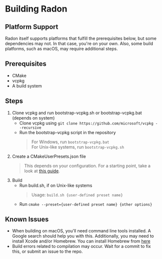 # Building Radon

## Platform Support

Radon itself supports platforms that fulfill the prerequisites below, but some dependencies may not.
In that case, you're on your own. Also, some build platforms, such as macOS, may require additional steps.

## Prerequisites

- CMake
- vcpkg
- A build system

## Steps

1. Clone vcpkg and run bootstrap-vcpkg.sh or bootstrap-vcpkg.bat (depends on system)
    - Clone vcpkg using `git clone https://github.com/microsoft/vcpkg --recursive`
    - Run the bootstrap-vcpkg script in the repository  
      > For Windows, run `bootstrap-vcpkg.bat`  
      > For Unix-like systems, run `bootstrap-vcpkg.sh`
2. Create a CMakeUserPresets.json file  
    > This depends on your configuration. For a starting point, take a look at [this guide](https://learn.microsoft.com/en-us/vcpkg/get_started/get-started-vs).
3. Build
    - Run build.sh, if on Unix-like systems  
      > Usage: `build.sh {user-defined preset name}`
    - Run `cmake --preset={user-defined preset name} {other options}`

## Known Issues

- When building on macOS, you'll need command line tools installed. A Google search should help you with this.
  Additionally, you may need to install Xcode and/or Homebrew. You can install Homebrew from [here](https://brew.sh/)
- Build errors related to compilation may occur. Wait for a commit to fix this, or submit an issue to the repo.